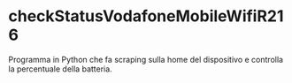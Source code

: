 # checkStatusVodafoneMobileWifiR216
Programma in Python che fa scraping sulla home del dispositivo e controlla la percentuale della batteria.
